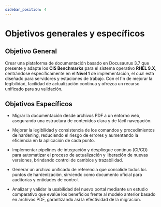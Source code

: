 ```yaml
---
sidebar_position: 4
---
```


# Objetivos generales y específicos

## Objetivo General

Crear una plataforma de documentación basado en Docusaurus 3.7 que presente y adapte los **CIS Benchmarks** para el sistema operativo **RHEL 9.X**, centrándose específicamente en el **Nivel 1** de implementación, el cual está diseñado para servidores y estaciones de trabajo. Con el fin de mejorar la legibilidad, facilidad de actualización continua y ofrezca un recurso unificado para su validación.

## Objetivos Específicos
* Migrar la documentación desde archivos PDF a un entorno web, asegurando una estructura de contenidos clara y de fácil navegación.

* Mejorar la legibilidad y consistencia de los comandos y procedimientos de hardening, reduciendo el riesgo de errores y aumentando la eficiencia en la aplicación de cada punto.

* Implementar pipelines de integración y despliegue continuo (CI/CD) para automatizar el proceso de actualización y liberación de nuevas versiones, brindando control de cambios y trazabilidad.

* Generar un archivo unificado de referencia que consolide todos los puntos de hardenización, sirviendo como documento oficial para auditorías y entidades de control.

* Analizar y validar la usabilidad del nuevo portal mediante un estudio comparativo que evalúe los beneficios frente al modelo anterior basado en archivos PDF, garantizando así la efectividad de la migración.

